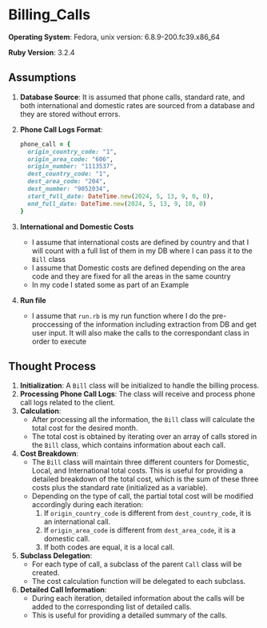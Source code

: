 # Billing_Calls

**Operating System**: Fedora, unix version: 6.8.9-200.fc39.x86_64

**Ruby Version**: 3.2.4

## Assumptions

1. **Database Source**: It is assumed that phone calls, standard rate, and both international and domestic rates are sourced from a database and they are stored without errors.
2. **Phone Call Logs Format**:
    ```ruby
    phone_call = {
      origin_country_code: "1",
      origin_area_code: "606",
      origin_number: "1113537",
      dest_country_code: "1",
      dest_area_code: "204",
      dest_number: "9052034",
      start_full_date: DateTime.new(2024, 5, 13, 9, 0, 0),
      end_full_date: DateTime.new(2024, 5, 13, 9, 10, 0)
    }
    ```

3. **International and Domestic Costs**
    - I assume that international costs are defined by country and that I will count with a full list of them in my DB where I can pass it to the `Bill` class
    - I assume that Domestic costs are defined depending on the area code and they are fixed for all the areas in the same country
    - In my code I stated some as part of an Example

4. **Run file**
    - I assume that `run.rb` is my run function where I do the pre-proccessing of the information including extraction from DB and get user input. It will also make the calls to the correspondant class in order to execute 

## Thought Process

1. **Initialization**: A `Bill` class will be initialized to handle the billing process.
2. **Processing Phone Call Logs**: The class will receive and process phone call logs related to the client.
3. **Calculation**: 
    - After processing all the information, the `Bill` class will calculate the total cost for the desired month.
    - The total cost is obtained by iterating over an array of calls stored in the `Bill` class, which contains information about each call.
4. **Cost Breakdown**: 
    - The `Bill` class will maintain three different counters for Domestic, Local, and International total costs. This is useful for providing a detailed breakdown of the total cost, which is the sum of these three costs plus the standard rate (initialized as a variable).
    - Depending on the type of call, the partial total cost will be modified accordingly during each iteration:
        1. If `origin_country_code` is different from `dest_country_code`, it is an international call.
        2. If `origin_area_code` is different from `dest_area_code`, it is a domestic call.
        3. If both codes are equal, it is a local call.
5. **Subclass Delegation**:
    - For each type of call, a subclass of the parent `Call` class will be created.
    - The cost calculation function will be delegated to each subclass.
6. **Detailed Call Information**:
    - During each iteration, detailed information about the calls will be added to the corresponding list of detailed calls.
    - This is useful for providing a detailed summary of the calls.
    

